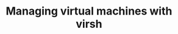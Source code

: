 ---
menu:
  sidebar:
    identifier: administrar-virsh
    name: Manage with virsh
    parent: gestion-maquinas-kvm
    weight: 3
title: Managing virtual machines with virsh
---